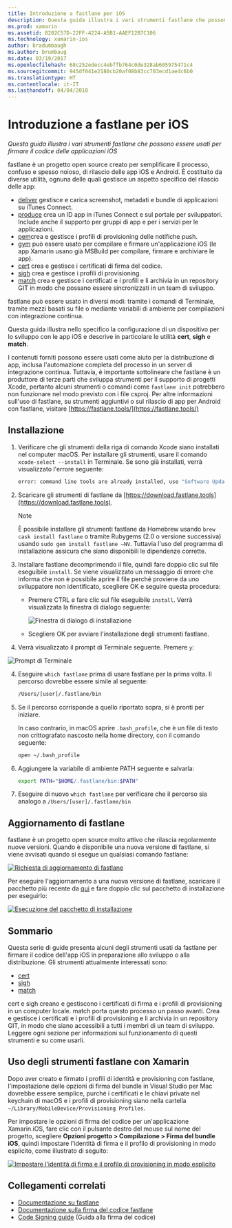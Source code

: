 ```yaml
---
title: Introduzione a fastlane per iOS
description: Questa guida illustra i vari strumenti fastlane che possono essere usati per firmare il codice delle applicazioni iOS.
ms.prod: xamarin
ms.assetid: 8202C57D-22FF-4224-A5B1-AAEF12B7C106
ms.technology: xamarin-ios
author: bradumbaugh
ms.author: brumbaug
ms.date: 03/19/2017
ms.openlocfilehash: 68c252edecc4ebffb764c0de328ab605975471c4
ms.sourcegitcommit: 945df041e2180cb20af08b83cc703ecd1aedc6b0
ms.translationtype: HT
ms.contentlocale: it-IT
ms.lasthandoff: 04/04/2018
---
```

# <a name="introduction-to-fastlane-for-ios"></a>Introduzione a fastlane per iOS

_Questa guida illustra i vari strumenti fastlane che possono essere usati per firmare il codice delle applicazioni iOS_

fastlane è un progetto open source creato per semplificare il processo, confuso e spesso noioso, di rilascio delle app iOS e Android. È costituito da diverse utilità, ognuna delle quali gestisce un aspetto specifico del rilascio delle app:

- [deliver](https://github.com/fastlane/fastlane/tree/master/deliver#readme) gestisce e carica screenshot, metadati e bundle di applicazioni su iTunes Connect.
- [produce](https://github.com/fastlane/fastlane/tree/master/produce#readme) crea un ID app in iTunes Connect e sul portale per sviluppatori. Include anche il supporto per gruppi di app e per i servizi per le applicazioni.
- [pem](https://github.com/fastlane/fastlane/tree/master/pem#readme)crea e gestisce i profili di provisioning delle notifiche push.
- [gym](https://github.com/fastlane/fastlane/tree/master/gym#readme) può essere usato per compilare e firmare un'applicazione iOS (le app Xamarin usano già MSBuild per compilare, firmare e archiviare le app).
- [cert](https://github.com/fastlane/fastlane/tree/master/cert#readme) crea e gestisce i certificati di firma del codice. 
- [sigh](https://github.com/fastlane/fastlane/tree/master/sigh#readme) crea e gestisce i profili di provisioning.
- [match](https://github.com/fastlane/fastlane/tree/master/match#readme) crea e gestisce i certificati e i profili e li archivia in un repository GIT in modo che possano essere sincronizzati in un team di sviluppo.

fastlane può essere usato in diversi modi: tramite i comandi di Terminale, tramite mezzi basati su file o mediante variabili di ambiente per compilazioni con integrazione continua. 

Questa guida illustra nello specifico la configurazione di un dispositivo per lo sviluppo con le app iOS e descrive in particolare le utilità **cert**, **sigh** e **match**. 

I contenuti forniti possono essere usati come aiuto per la distribuzione di app, inclusa l'automazione completa del processo in un server di integrazione continua. Tuttavia, è importante sottolineare che fastlane è un produttore di terze parti che sviluppa strumenti per il supporto di progetti Xcode, pertanto alcuni strumenti o comandi come `fastlane init` potrebbero non funzionare nel modo previsto con i file csproj. Per altre informazioni sull'uso di fastlane, su strumenti aggiuntivi o sul rilascio di app per Android con fastlane, visitare [https://fastlane.tools/](https://fastlane.tools/)

<a name="Installation" />

## <a name="installation"></a>Installazione

1. Verificare che gli strumenti della riga di comando Xcode siano installati nel computer macOS. Per installare gli strumenti, usare il comando `xcode-select --install` in Terminale. Se sono già installati, verrà visualizzato l'errore seguente:

    ```bash
    error: command line tools are already installed, use "Software Update" to install updates
    ```

2. Scaricare gli strumenti di fastlane da [https://download.fastlane.tools](https://download.fastlane.tools). 

    > [!NOTE]
    > È possibile installare gli strumenti fastlane da Homebrew usando `brew cask install fastlane` o tramite Rubygems (2.0 o versione successiva) usando `sudo gem install fastlane –NV`. Tuttavia l'uso del programma di installazione assicura che siano disponibili le dipendenze corrette. 

3. Installare fastlane decomprimendo il file, quindi fare doppio clic sul file eseguibile `install`. Se viene visualizzato un messaggio di errore che informa che non è possibile aprire il file perché proviene da uno sviluppatore non identificato, scegliere OK e seguire questa procedura:
    - Premere CTRL e fare clic sul file eseguibile `install`. Verrà visualizzata la finestra di dialogo seguente:

      ![](images/fastlane-image12.png "Finestra di dialogo di installazione")
    
    - Scegliere OK per avviare l'installazione degli strumenti fastlane.

4. Verrà visualizzato il prompt di Terminale seguente. Premere `y`:

  ![](images/fastlane-image13.png "Prompt di Terminale")
 
4. Eseguire `which fastlane` prima di usare fastlane per la prima volta. Il percorso dovrebbe essere simile al seguente: 

    ```bash
    /Users/[user]/.fastlane/bin
    ```

5. Se il percorso corrisponde a quello riportato sopra, si è pronti per iniziare.

     In caso contrario, in macOS aprire `.bash_profile`, che è un file di testo non crittografato nascosto nella home directory, con il comando seguente:

    ```bash
    open ~/.bash_profile
    ```

6. Aggiungere la variabile di ambiente PATH seguente e salvarla: 

    ```bash
    export PATH="$HOME/.fastlane/bin:$PATH"
    ```

7.  Eseguire di nuovo `which fastlane` per verificare che il percorso sia analogo a `/Users/[user]/.fastlane/bin`


## <a name="updating-fastlane"></a>Aggiornamento di fastlane

fastlane è un progetto open source molto attivo che rilascia regolarmente nuove versioni. Quando è disponibile una nuova versione di fastlane, si viene avvisati quando si esegue un qualsiasi comando fastlane:

[![](images/fastlane-image0.png "Richiesta di aggiornamento di fastlane")](images/fastlane-image0.png#lightbox)


Per eseguire l'aggiornamento a una nuova versione di fastlane, scaricare il pacchetto più recente da [qui](https://download.fastlane.tools) e fare doppio clic sul pacchetto di installazione per eseguirlo:

[![](images/fastlane-image0a.png "Esecuzione del pacchetto di installazione")](images/fastlane-image0a.png#lightbox)


## <a name="contents"></a>Sommario

Questa serie di guide presenta alcuni degli strumenti usati da fastlane per firmare il codice dell'app iOS in preparazione allo sviluppo o alla distribuzione. Gli strumenti attualmente interessati sono:

- [cert](~/ios/deploy-test/provisioning/fastlane/cert.md)
- [sigh](~/ios/deploy-test/provisioning/fastlane/sigh.md)
- [match](~/ios/deploy-test/provisioning/fastlane/match.md)

cert e sigh creano e gestiscono i certificati di firma e i profili di provisioning in un computer locale. match porta questo processo un passo avanti. Crea e gestisce i certificati e i profili di provisioning e li archivia in un repository GIT, in modo che siano accessibili a tutti i membri di un team di sviluppo. Leggere ogni sezione per informazioni sul funzionamento di questi strumenti e su come usarli.

## <a name="using-fastlane-tools-with-xamarin"></a>Uso degli strumenti fastlane con Xamarin

Dopo aver creato e firmato i profili di identità e provisioning con fastlane, l'impostazione delle opzioni di firma del bundle in Visual Studio per Mac dovrebbe essere semplice, purché i certificati e le chiavi private nel keychain di macOS e i profili di provisioning siano nella cartella `~/Library/MobileDevice/Provisioning Profiles`.

Per impostare le opzioni di firma del codice per un'applicazione Xamarin.iOS, fare clic con il pulsante destro del mouse sul nome del progetto, scegliere **Opzioni progetto > Compilazione > Firma del bundle iOS**, quindi impostare l'identità di firma e il profilo di provisioning in modo esplicito, come illustrato di seguito:

[![](images/fastlane-image11.png "Impostare l'identità di firma e il profilo di provisioning in modo esplicito")](images/fastlane-image11.png#lightbox)

## <a name="related-links"></a>Collegamenti correlati

- [Documentazione su fastlane](https://fastlane.tools/)
- [Documentazione sulla firma del codice fastlane](https://docs.fastlane.tools/codesigning/getting-started/)
- [Code Signing guide](https://codesigning.guide/) (Guida alla firma del codice)
